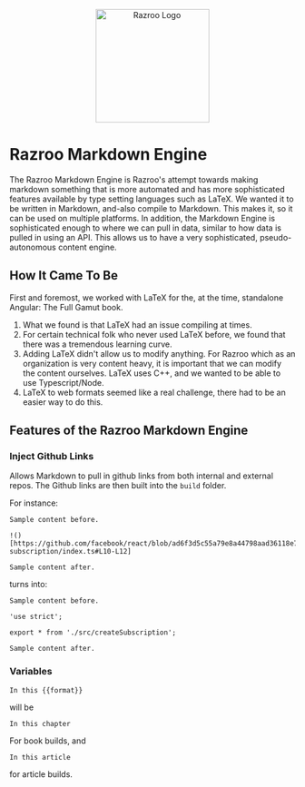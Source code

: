 <p align="center">
  <a href="https://www.razroo.com">
    <img alt="Razroo Logo" src="https://assets.razroo.com/razroo_logo_8f8785be23.svg" width="200" />
  </a>
</p>

# Razroo Markdown Engine #
The Razroo Markdown Engine is Razroo's attempt towards making markdown something that is more automated 
and has more sophisticated features available by type setting languages such as LaTeX. We wanted it to be written in 
Markdown, and-also compile to Markdown. This makes it, so it can be used on multiple platforms. In addition, the 
Markdown Engine is sophisticated enough to where we can pull in data, similar to how data is pulled in using an API. 
This allows us to have a very sophisticated, pseudo-autonomous content engine.

## How It Came To Be ##
First and foremost, we worked with LaTeX for the, at the time, standalone Angular: The Full Gamut book. 

1. What we found is that LaTeX had an issue compiling at times. 
2. For certain technical folk who never used LaTeX before, we found that there was a tremendous learning curve. 
3. Adding LaTeX didn't allow us to modify anything. For Razroo which as an organization is very content heavy, 
it is important that we can modify the content ourselves. LaTeX uses C++, and we wanted to be able to use 
Typescript/Node.
4. LaTeX to web formats seemed like a real challenge, there had to be an easier way to do this. 

## Features of the Razroo Markdown Engine ##

### Inject Github Links ###
Allows Markdown to pull in github links from both internal and external repos. The Github links are then built into the 
`build` folder. 

For instance:
```
Sample content before. 

!()[https://github.com/facebook/react/blob/ad6f3d5c55a79e8a44798aad36118e73de3a64f8/packages/create-subscription/index.ts#L10-L12]

Sample content after.
```
turns into:

```
Sample content before. 

'use strict';

export * from './src/createSubscription';

Sample content after.
``` 

### Variables ###
```
In this {{format}}
```

will be 
```
In this chapter
```
For book builds, and
```
In this article
```
for article builds.



